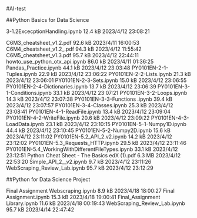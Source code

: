 #AI-test

##Python Basics for Data Science

3-1.2ExcecptionHandling.ipynb	12.4 kB	2023/4/12 23:08:21

C6M3_cheatsheet_v1.2.pdf	92.6 kB	2023/4/11 16:00:53
C6M4_cheatsheet_v1.2_.pdf	94.3 kB	2023/4/12 11:55:42
C6M5_cheatsheet_v1.3.pdf	95.7 kB	2023/4/12 22:44:11
howto_use_python_otx_api.ipynb	86.0 kB	2023/4/11 01:36:25
Pandas_Practice.ipynb	44.1 kB	2023/4/12 23:03:48
PY0101EN-2-1-Tuples.ipynb	22.9 kB	2023/4/12 23:06:22
PY0101EN-2-2-Lists.ipynb	21.3 kB	2023/4/12 23:06:01
PY0101EN-2-3-Sets.ipynb	15.0 kB	2023/4/12 23:06:55
PY0101EN-2-4-Dictionaries.ipynb	13.7 kB	2023/4/12 23:06:39
PY0101EN-3-1-Conditions.ipynb	33.1 kB	2023/4/12 23:07:21
PY0101EN-3-2-Loops.ipynb	14.3 kB	2023/4/12 23:07:38
PY0101EN-3-3-Functions .ipynb	39.4 kB	2023/4/12 23:07:57
PY0101EN-3-4-Classes.ipynb	25.3 kB	2023/4/12 23:08:41
PY0101EN-4-1-ReadFile.ipynb	13.4 kB	2023/4/12 23:09:04
PY0101EN-4-2-WriteFile.ipynb	20.6 kB	2023/4/12 23:09:22
PY0101EN-4-3-LoadData.ipynb	23.1 kB	2023/4/12 23:10:15
PY0101EN-5-1-Numpy1D.ipynb	44.4 kB	2023/4/12 23:10:45
PY0101EN-5-2-Numpy2D.ipynb	15.6 kB	2023/4/12 23:11:02
PY0101EN-5.2_API_2.v2.ipynb	14.2 kB	2023/4/12 23:12:02
PY0101EN-5.3_Requests_HTTP.ipynb	29.5 kB	2023/4/12 23:11:46
PY0101EN-5.4_WorkingWithDifferentFileTypes.ipynb	33.1 kB	2023/4/12 23:12:51
Python Cheat Sheet - The Basics edX (1).pdf	6.3 MB	2023/4/12 22:53:20
Simple_API_2__v2.ipynb	9.7 kB	2023/4/12 23:11:26
WebScraping_Review_Lab.ipynb	95.7 kB	2023/4/12 23:12:29




##Python for Data Science Project

Final Assignment Webscraping.ipynb	8.9 kB	2023/4/18 18:00:27
Final Assignment.ipynb	15.3 kB	2023/4/18 19:00:41
Final_Assignment Library.ipynb	11.6 kB	2023/4/18 00:19:43
WebScraping_Review_Lab.ipynb	95.7 kB	2023/4/14 22:47:42

